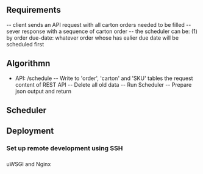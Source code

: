 ## Requirements
-- client sends an API request with all carton orders needed to be filled
-- sever response with a sequence of carton order
-- the scheduler can be:
(1) by order due-date: whatever order whose has ealier due date will be scheduled first  

## Algorithmn
- API: /schedule
-- Write to 'order', 'carton' and 'SKU' tables the request content of REST API
-- Delete all old data
-- Run Scheduler
-- Prepare json output and return

## Scheduler


## Deployment
### Set up remote development using SSH 

### 
uWSGI and Nginx